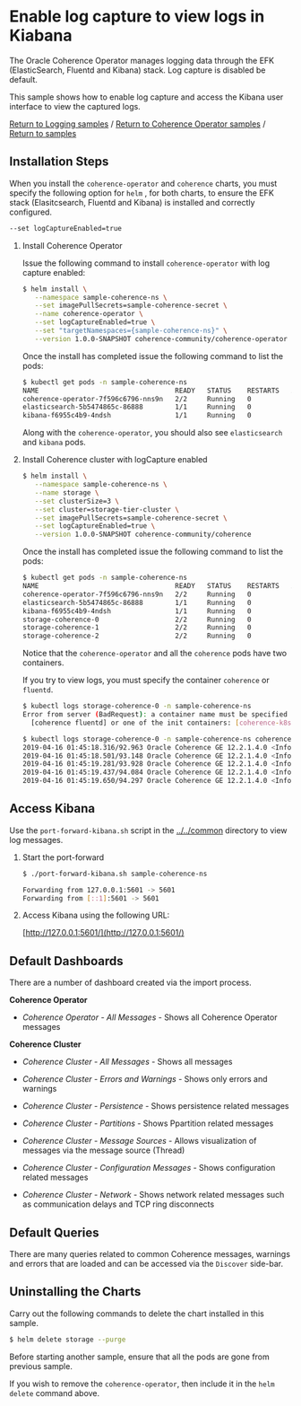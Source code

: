 # Enable log capture to view logs in Kiabana   

The Oracle Coherence Operator manages logging data through the EFK
(ElasticSearch, Fluentd and Kibana) stack. Log capture is disabled be default.

This sample shows how to enable log capture and access the Kibana user interface
to view the captured logs.

[Return to Logging samples](../) / [Return to Coherence Operator samples](../../) / [Return to samples](../../../README.md#list-of-samples)

## Installation Steps
                        
When you install the `coherence-operator` and `coherence` charts, you must specify the following
option for `helm` , for both charts, to ensure the EFK stack (Elasitcsearch, Fluentd and Kibana) 
is installed and correctly configured.

```bash
--set logCaptureEnabled=true 
```

1. Install Coherence Operator

   Issue the following command to install `coherence-operator` with log capture enabled:
   
   ```bash
   $ helm install \
      --namespace sample-coherence-ns \
      --set imagePullSecrets=sample-coherence-secret \
      --name coherence-operator \
      --set logCaptureEnabled=true \
      --set "targetNamespaces={sample-coherence-ns}" \
      --version 1.0.0-SNAPSHOT coherence-community/coherence-operator
   ```
   
   Once the install has completed issue the following command to list the pods:
   ```bash
   $ kubectl get pods -n sample-coherence-ns
   NAME                                  READY   STATUS    RESTARTS   AGE
   coherence-operator-7f596c6796-nns9n   2/2     Running   0          41s
   elasticsearch-5b5474865c-86888        1/1     Running   0          41s
   kibana-f6955c4b9-4ndsh                1/1     Running   0          41s
   ```
   
   Along with the `coherence-operator`, you should also see `elasticsearch` and `kibana` pods.
   
1. Install Coherence cluster with logCapture enabled

   ```bash
   $ helm install \
      --namespace sample-coherence-ns \
      --name storage \
      --set clusterSize=3 \
      --set cluster=storage-tier-cluster \
      --set imagePullSecrets=sample-coherence-secret \
      --set logCaptureEnabled=true \
      --version 1.0.0-SNAPSHOT coherence-community/coherence
   ```
   
   Once the install has completed issue the following command to list the pods:

   ```bash
   $ kubectl get pods -n sample-coherence-ns
   NAME                                  READY   STATUS    RESTARTS   AGE
   coherence-operator-7f596c6796-nns9n   2/2     Running   0          22m
   elasticsearch-5b5474865c-86888        1/1     Running   0          22m
   kibana-f6955c4b9-4ndsh                1/1     Running   0          22m
   storage-coherence-0                   2/2     Running   0          17m
   storage-coherence-1                   2/2     Running   0          16m
   storage-coherence-2                   2/2     Running   0          16m
   ```
   
   Notice that the `coherence-operator` and all the `coherence` pods have two containers.
   
   If you try to view logs, you must specify the container `coherence` or `fluentd`. 
   
   ```bash
   $ kubectl logs storage-coherence-0 -n sample-coherence-ns
   Error from server (BadRequest): a container name must be specified for pod storage-coherence-0, choose one of:
     [coherence fluentd] or one of the init containers: [coherence-k8s-utils]
   ```
   
   ```bash
   $ kubectl logs storage-coherence-0 -n sample-coherence-ns coherence | tail -5
   2019-04-16 01:45:18.316/92.963 Oracle Coherence GE 12.2.1.4.0 <Info> (thread=Proxy, member=1): Member 3 joined Service Proxy with senior member 1
   2019-04-16 01:45:18.501/93.148 Oracle Coherence GE 12.2.1.4.0 <Info> (thread=Proxy:MetricsHttpProxy, member=1): Member 3 joined Service MetricsHttpProxy with senior member 1
   2019-04-16 01:45:19.281/93.928 Oracle Coherence GE 12.2.1.4.0 <Info> (thread=DistributedCache:PartitionedCache, member=1): Transferring 44B of backup[1] for PartitionSet{172..215} to member 3
   2019-04-16 01:45:19.437/94.084 Oracle Coherence GE 12.2.1.4.0 <Info> (thread=DistributedCache:PartitionedCache, member=1): Transferring primary PartitionSet{128..171} to member 3 requesting 44
   2019-04-16 01:45:19.650/94.297 Oracle Coherence GE 12.2.1.4.0 <Info> (thread=DistributedCache:PartitionedCache, member=1): Partition ownership has stabilized with 3 nodes
   ```
   
## Access Kibana

Use the `port-forward-kibana.sh` script in the
[../../common](../../../common) directory to view log messages.

1. Start the port-forward

   ```bash
   $ ./port-forward-kibana.sh sample-coherence-ns

   Forwarding from 127.0.0.1:5601 -> 5601
   Forwarding from [::1]:5601 -> 5601
   ```
1. Access Kibana using the following URL:

   [http://127.0.0.1:5601/](http://127.0.0.1:5601/)
   
## Default Dashboards

There are a number of dashboard created via the import process.

**Coherence Operator**

* *Coherence Operator - All Messages* - Shows all Coherence Operator messages

**Coherence Cluster**

* *Coherence Cluster - All Messages* - Shows all messages

* *Coherence Cluster - Errors and Warnings* - Shows only errors and warnings

* *Coherence Cluster - Persistence* - Shows persistence related messages 

* *Coherence Cluster - Partitions* - Shows Ppartition related messages 

* *Coherence Cluster - Message Sources* - Allows visualization of messages via the message source (Thread)

* *Coherence Cluster - Configuration Messages* - Shows configuration related messages

* *Coherence Cluster - Network* - Shows network related messages such as communication delays and TCP ring disconnects 

## Default Queries

There are many queries related to common Coherence messages, warnings and errors that are 
loaded and can be accessed via the `Discover` side-bar.

## Uninstalling the Charts

Carry out the following commands to delete the chart installed in this sample.

```bash
$ helm delete storage --purge
```

Before starting another sample, ensure that all the pods are gone from previous sample.

If you wish to remove the `coherence-operator`, then include it in the `helm delete` command above.

